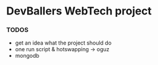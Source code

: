 # DevBallers WebTech project


### TODOS
- get an idea what the project should do
- one run script & hotswapping -> oguz
- mongodb